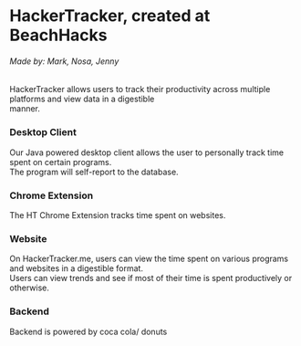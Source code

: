 # HackerTracker, created at BeachHacks
###### Made by: Mark, Nosa, Jenny

HackerTracker allows users to track their productivity across multiple platforms and view data in a digestible  
manner.

### Desktop Client
Our Java powered desktop client allows the user to personally track time spent on certain programs.  
The program will self-report to the database.

### Chrome Extension
The HT Chrome Extension tracks time spent on websites.  

### Website
On HackerTracker.me, users can view the time spent on various programs and websites in a digestible format.  
Users can view trends and see if most of their time is spent productively or otherwise.

### Backend
Backend is powered by coca cola/ donuts  
